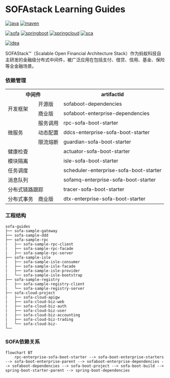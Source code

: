 
# SOFAstack Learning Guides
[![java](https://img.shields.io/badge/Java-17.0.11-F80000?logo=oracle)](https://www.oracle.com/cn/java/technologies/downloads/)
[![maven](https://img.shields.io/badge/Apache_Maven-3.9.7-C71A36?logo=apachemaven)](https://maven.apache.org/download.cgi)

[![sofa](https://img.shields.io/badge/SOFAStack-4.0.0-1677FF?logo=Alipay)](https://www.sofastack.tech)
[![springboot](https://img.shields.io/badge/Spring_Boot_SOFA-3.0.7-6DB33F?logo=springboot)](https://spring.io/projects/spring-boot#learn)
[![springcloud](https://img.shields.io/badge/Spring_Cloud-2023.0.2-6DB33F?logo=spring)](https://spring.io/projects/spring-cloud#learn)
[![sca](https://img.shields.io/badge/Spring_Cloud_Alibaba-2023.0.1.0-FF6A00?logo=alibabacloud)](https://github.com/alibaba/spring-cloud-alibaba)

[![idea](https://img.shields.io/badge/IntelliJ_IDEA-2024.1.2-000000?logo=intellijidea)](https://www.jetbrains.com/idea/)

SOFAStack™（Scalable Open Financial Architecture Stack）作为蚂蚁科技自主研发的金融级分布式中间件，被广泛应用在包括支付、借贷、信用、基金、保险等全金融场景。

### 依赖管理
<table>
    <tr>
        <th colspan="2">中间件</th>
        <th>artifactId</th>
    </tr>
    <tr>
        <td rowspan="2">开发框架</td>
        <td>开源版</td>
        <td>sofaboot-dependencies</td>
    </tr>
    <tr>
        <td>商业版</td>
        <td>sofaboot-enterprise-dependencies </td>
    </tr>
    <tr>
        <td rowspan="3">微服务</td>
        <td>服务调用</td>
        <td>rpc-sofa-boot-starter</td>
    </tr>
    <tr>
        <td>动态配置</td>
        <td>ddcs-enterprise-sofa-boot-starter</td>
    </tr>
    <tr>
        <td>限流熔断</td>
        <td>guardian-sofa-boot-starter</td>
    </tr>
    <tr>
        <td colspan="2">健康检查</td>
        <td>actuator-sofa-boot-starter</td>
    </tr>
    <tr>
        <td colspan="2">模块隔离</td>
        <td>isle-sofa-boot-starter</td>
    </tr>
    <tr>
        <td colspan="2">任务调度</td>
        <td>scheduler-enterprise-sofa-boot-starter</td>
    </tr>
    <tr>
        <td colspan="2">消息队列</td>
        <td>sofamq-enterprise-sofa-boot-starter</td>
    </tr>
    <tr>
        <td colspan="2">分布式链路跟踪</td>
        <td>tracer-sofa-boot-starter</td>
    </tr>
    <tr>
        <td>分布式事务</td>
        <td>商业版</td>
        <td>dtx-enterprise-sofa-boot-starter</td>
    </tr>
</table>

### 工程结构
```
sofa-guides 
├── sofa-sample-gateway 
├── sofa-sample-ddd 
├── sofa-sample-rpc 
|   ├── sofa-sample-rpc-client     
|   ├── sofa-sample-rpc-facade
|   ├── sofa-sample-rpc-server
├── sofa-sample-isle 
|   ├── sofa-sample-isle-consumer     
|   ├── sofa-sample-isle-facade
|   ├── sofa-sample-isle-provider
|   └── sofa-sample-isle-bootstrap
├── sofa-sample-registry 
|   ├── sofa-sample-registry-client     
|   └── sofa-sample-registry-server
├── sofa-cloud-project 
|   ├── sofa-cloud-apigw   
|   ├── sofa-cloud-biz-web
|   ├── sofa-cloud-biz-auth
|   ├── sofa-cloud-biz-user
|   ├── sofa-cloud-biz-accounting
|   ├── sofa-cloud-biz-trading
|   └── sofa-cloud-biz-
└──
```

### SOFA依赖关系
```mermaid
flowchart BT
    rpc-enterprise-sofa-boot-starter --> sofa-boot-enterprise-starters --> sofa-boot-enterprise-parent --> sofaboot-enterprise-dependencies --> sofaboot-dependencies --> sofa-boot-project --> sofa-boot-build --> spring-boot-starter-parent --> spring-boot-dependencies 
```